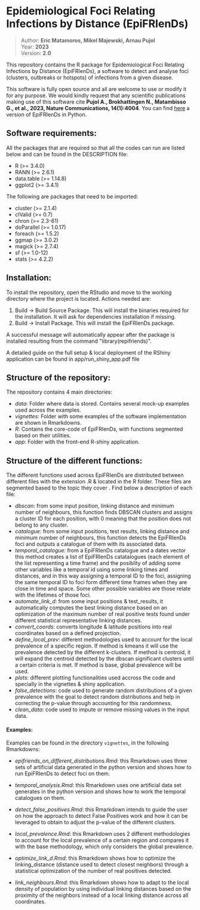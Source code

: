 # Epidemiological Foci Relating Infections by Distance (EpiFRIenDs)

> Author: **Eric Matamoros, Mikel Majewski, Arnau Pujol**  
> Year: **2023**  
> Version: **2.0**  

This repository contains the R package for Epidemiological Foci Relating Infections by Distance (EpiFRIenDs), a software to detect and analyse foci (clusters, outbreaks or hotspots) of infections from a given disease.

This software is fully open source and all are welcome to use or modify it for any purpose. We would kindly request that any scientific publications making use of this software cite **Pujol A., Brokhattingen N., Matambisso G., et al., 2023, Nature Communications, 14(1):4004**. You can find
[here](https://github.com/arnaupujol/epifriends) a version of EpiFRIenDs in Python. 

Software requirements:
----------------------
All the packages that are required so that all the codes can run are listed below and can be found in the
DESCRIPTION file:
- R (>= 3.4.0)
- RANN (>= 2.6.1)
- data.table (>= 1.14.8)
- ggplot2 (>= 3.4.1)

The following are packages that need to be imported:
- cluster (>= 2.1.4)
- clValid (>= 0.7)
- chron (>= 2.3-61)
- doParallel (>= 1.0.17)
- foreach (>= 1.5.2)
- ggmap (>= 3.0.2)
- magick (>= 2.7.4)
- sf (>= 1.0-12)
- stats (>= 4.2.2)


Installation:
----------------------
To install the repository, open the RStudio and move to the working directory where the project is located. Actions needed are:
1. Build -> Build Source Package. This will install the binaries required for the installation. It will ask for dependencies installation if missing.
2. Build -> Install Package. This will install the EpiFRIenDs package. 

A successful message will automatically appear after the package is installed resulting from the command "library(repifriends)".

A detailed guide on the full setup & local deployment of the RShiny application can be found in app/run_shiny_app.pdf file


Structure of the repository:
----------------------------
The repository contains 4 main directories:
- *data*: Folder where data is stored. Contains several mock-up examples used across the examples.
- *vignettes*: Folder with some examples of the software implementation are shown in Rmarkdowns. 
- *R*: Contains the core-code of EpiFRIenDs, with functions segmented based on their utilities.
- *app*: Folder with the front-end R-shiny application.

Structure of the different functions:
----------------------------
The different functions used across EpiFRIenDs are distributed between different files with the extension .R & located in the R folder. These files are segmented based to the topic they cover . Find below a description of each file:

- *dbscan*: from some input position, linking distance and minimum number of neighbours, this function finds DBSCAN clusters and assigns a cluster ID for each position, with 0 meaning that the position does not belong to any cluster.
- *catalogue*: from some input positions, test results, linking distance and minimum number of neighbours, this function detects the EpiFRIenDs foci and outputs a catalogue of them with its associated data.
- *temporal_catalogue*: from a EpiFRIenDs catalogue and a dates vector this method creates a list of EpiFRIenDs catatalogues (each element of the   list representing a time frame) and the posiblity of adding some other  variables like a temporal id using some linking times and distances,  and in this way assigning a temporal ID to the foci, assigning the same temporal ID to foci form different time frames when they are close in time and space. Some other possible variables are those relate with the lifetimes of those foci.
- *automate_link_d*: from some input positions & test_results, it automatically computes the best linking distance based on an optimization of the maximum number of real positive tests found under different statistical representative linking distances.
- *convert_coords*: converts longitude & latitude positions into real coordinates based on a defined projection.
- *define_local_prev*: different methodologies used to account for the local prevalence of a specific region. If method is kmeans it will use the prevalence detected by the different k-clusters. If method is centroid, it will expand the centroid detected by the dbscan significant clusters until a certain criteria is met. If method is base, global prevalence will be used.
- *plots*: different plotting functionalities used accross the code and specially in the vignettes & shiny application.
- *false_detections*: code used to generate random distributions of a given prevalence with the goal to detect random distributions and help in correcting the p-value through accounting for this randomness.
- *clean_data*: code used to impute or remove missing values in the input data.

#### Examples:

Examples can be found in the directory `vignettes`, in the following Rmarkdowns:

- *epifriends_on_different_distributions.Rmd*: this Rmarkdown uses three sets of artificial data generated in the python version and shows how to run EpiFRIenDs to detect foci on them.

- *temporal_analysis.Rmd*: this Rmarkdown uses one artificial data set generates in the python version and shows how to work the temporal catalogues on them.

- *detect_false_positives.Rmd*: this Rmarkdown intends to guide the user on how the approach to detect False Positives work and how it can be leveraged to obtain to adjust the p-value of the different clusters.

- *local_prevalence.Rmd*: this Rmarkdown uses 2 different methodologies to account for the local prevalence of a certain region and compares it with the base methodology, which only considers the global prevalence.

- *optimize_link_d.Rmd*: this Rmarkdown shows how to optimize the linking_distance (distance used to detect closest neighbors) through a statistical optimization of the number of real positives detected.

- *link_neighbours.Rmd*: this Rmarkdown shows how to adapt to the local density of population by using individual linking distances based on the proximity of the neighbors instead of a local linking distance across all coordinates. 
